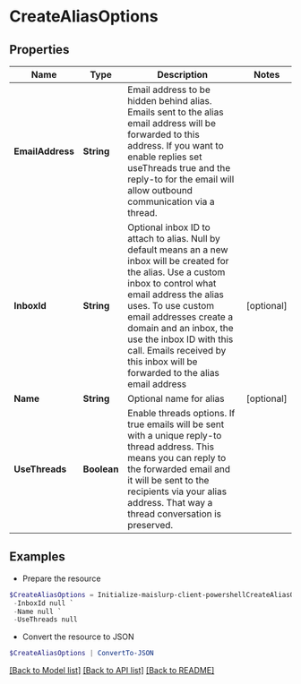 # CreateAliasOptions
## Properties

Name | Type | Description | Notes
------------ | ------------- | ------------- | -------------
**EmailAddress** | **String** | Email address to be hidden behind alias. Emails sent to the alias email address will be forwarded to this address. If you want to enable replies set useThreads true and the reply-to for the email will allow outbound communication via a thread. | 
**InboxId** | **String** | Optional inbox ID to attach to alias. Null by default means an a new inbox will be created for the alias. Use a custom inbox to control what email address the alias uses. To use custom email addresses create a domain and an inbox, the use the inbox ID with this call. Emails received by this inbox will be forwarded to the alias email address | [optional] 
**Name** | **String** | Optional name for alias | [optional] 
**UseThreads** | **Boolean** | Enable threads options. If true emails will be sent with a unique reply-to thread address. This means you can reply to the forwarded email and it will be sent to the recipients via your alias address. That way a thread conversation is preserved. | 

## Examples

- Prepare the resource
```powershell
$CreateAliasOptions = Initialize-maislurp-client-powershellCreateAliasOptions  -EmailAddress null `
 -InboxId null `
 -Name null `
 -UseThreads null
```

- Convert the resource to JSON
```powershell
$CreateAliasOptions | ConvertTo-JSON
```

[[Back to Model list]](../README#documentation-for-models) [[Back to API list]](../README#documentation-for-api-endpoints) [[Back to README]](../README)

